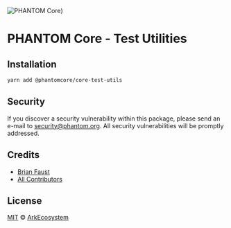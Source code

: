 ![PHANTOM Core](https://i.imgur.com/dPHOKrL.jpg))

# PHANTOM Core - Test Utilities

## Installation

```bash
yarn add @phantomcore/core-test-utils
```

## Security

If you discover a security vulnerability within this package, please send an e-mail to security@phantom.org. All security vulnerabilities will be promptly addressed.

## Credits

- [Brian Faust](https://github.com/faustbrian)
- [All Contributors](../../../../contributors)

## License

[MIT](LICENSE) © [ArkEcosystem](https://ark.io)
